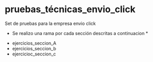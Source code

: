 # pruebas_técnicas_envio_click
Set de pruebas para la empresa envio click

* Se realizo una rama por cada sección descritas a continuacion *

- ejercicios_seccion_A
- ejercicios_seccion_b
- ejercicioc_seccion_c 
